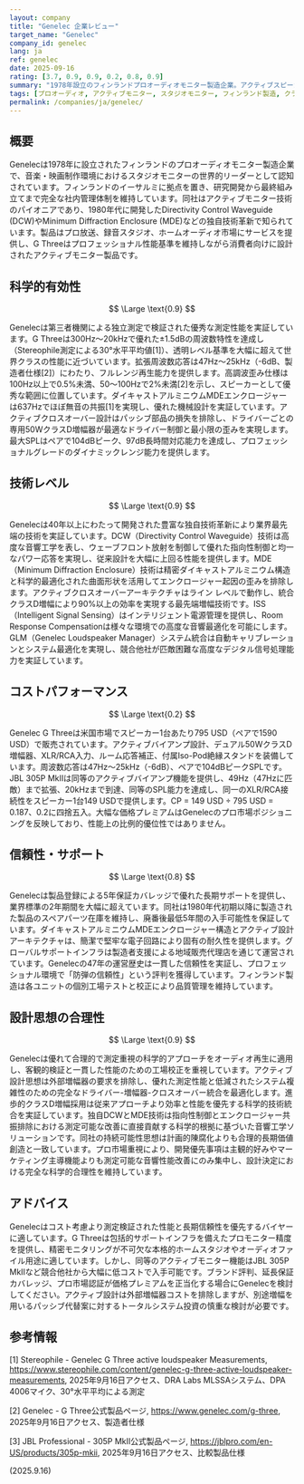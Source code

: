 ```yaml
---
layout: company
title: "Genelec 企業レビュー"
target_name: "Genelec"
company_id: genelec
lang: ja
ref: genelec
date: 2025-09-16
rating: [3.7, 0.9, 0.9, 0.2, 0.8, 0.9]
summary: "1978年設立のフィンランドプロオーディオモニター製造企業。アクティブスピーカー技術とスタジオモニター市場のリーダーシップで知られ、測定重視のアプローチを採用"
tags: [プロオーディオ, アクティブモニター, スタジオモニター, フィンランド製造, クラスD増幅]
permalink: /companies/ja/genelec/
---
```

## 概要

Genelecは1978年に設立されたフィンランドのプロオーディオモニター製造企業で、音楽・映画制作環境におけるスタジオモニターの世界的リーダーとして認知されています。フィンランドのイーサルミに拠点を置き、研究開発から最終組み立てまで完全な社内管理体制を維持しています。同社はアクティブモニター技術のパイオニアであり、1980年代に開発したDirectivity Control Waveguide (DCW)やMinimum Diffraction Enclosure (MDE)などの独自技術革新で知られています。製品はプロ放送、録音スタジオ、ホームオーディオ市場にサービスを提供し、G Threeはプロフェッショナル性能基準を維持しながら消費者向けに設計されたアクティブモニター製品です。

## 科学的有効性

$$ \Large \text{0.9} $$

Genelecは第三者機関による独立測定で検証された優秀な測定性能を実証しています。G Threeは300Hz〜20kHzで優れた±1.5dBの周波数特性を達成し（Stereophile測定による30°水平平均値[1]）、透明レベル基準を大幅に超えて世界クラスの性能に近づいています。拡張周波数応答は47Hz〜25kHz（-6dB、製造者仕様[2]）にわたり、フルレンジ再生能力を提供します。高調波歪み仕様は100Hz以上で0.5%未満、50〜100Hzで2%未満[2]を示し、スピーカーとして優秀な範囲に位置しています。ダイキャストアルミニウムMDEエンクロージャーは637Hzでほぼ無音の共振[1]を実現し、優れた機械設計を実証しています。アクティブクロスオーバー設計はパッシブ部品の損失を排除し、ドライバーごとの専用50WクラスD増幅器が最適なドライバー制御と最小限の歪みを実現します。最大SPLはペアで104dBピーク、97dB長時間対応能力を達成し、プロフェッショナルグレードのダイナミックレンジ能力を提供します。

## 技術レベル

$$ \Large \text{0.9} $$

Genelecは40年以上にわたって開発された豊富な独自技術革新により業界最先端の技術を実証しています。DCW（Directivity Control Waveguide）技術は高度な音響工学を表し、ウェーブフロント放射を制御して優れた指向性制御と均一なパワー応答を実現し、従来設計を大幅に上回る性能を提供します。MDE（Minimum Diffraction Enclosure）技術は精密ダイキャストアルミニウム構造と科学的最適化された曲面形状を活用してエンクロージャー起因の歪みを排除します。アクティブクロスオーバーアーキテクチャはライン レベルで動作し、統合クラスD増幅により90%以上の効率を実現する最先端増幅技術です。ISS（Intelligent Signal Sensing）はインテリジェント電源管理を提供し、Room Response Compensationは様々な環境での高度な音響最適化を可能にします。GLM（Genelec Loudspeaker Manager）システム統合は自動キャリブレーションとシステム最適化を実現し、競合他社が匹敵困難な高度なデジタル信号処理能力を実証しています。

## コストパフォーマンス

$$ \Large \text{0.2} $$

Genelec G Threeは米国市場でスピーカー1台あたり795 USD（ペアで1590 USD）で販売されています。アクティブバイアンプ設計、デュアル50WクラスD増幅器、XLR/RCA入力、ルーム応答補正、付属Iso-Pod絶縁スタンドを装備しています。周波数応答は47Hz〜25kHz（-6dB）、ペアで104dBピークSPLです。JBL 305P MkIIは同等のアクティブバイアンプ機能を提供し、49Hz（47Hzに匹敵）まで拡張、20kHzまで到達、同等のSPL能力を達成し、同一のXLR/RCA接続性をスピーカー1台149 USDで提供します。CP = 149 USD ÷ 795 USD = 0.187、0.2に四捨五入。大幅な価格プレミアムはGenelecのプロ市場ポジショニングを反映しており、性能上の比例的優位性ではありません。

## 信頼性・サポート

$$ \Large \text{0.8} $$

Genelecは製品登録による5年保証カバレッジで優れた長期サポートを提供し、業界標準の2年期間を大幅に超えています。同社は1980年代初期以降に製造された製品のスペアパーツ在庫を維持し、廃番後最低5年間の入手可能性を保証しています。ダイキャストアルミニウムMDEエンクロージャー構造とアクティブ設計アーキテクチャは、簡潔で堅牢な電子回路により固有の耐久性を提供します。グローバルサポートインフラは製造者支援による地域販売代理店を通じて運営されています。Genelecの47年の運営歴史は一貫した信頼性を実証し、プロフェッショナル環境で「防弾の信頼性」という評判を獲得しています。フィンランド製造は各ユニットの個別工場テストと校正により品質管理を維持しています。

## 設計思想の合理性

$$ \Large \text{0.9} $$

Genelecは優れて合理的で測定重視の科学的アプローチをオーディオ再生に適用し、客観的検証と一貫した性能のための工場校正を重視しています。アクティブ設計思想は外部増幅器の要求を排除し、優れた測定性能と低減されたシステム複雑性のための完全なドライバー-増幅器-クロスオーバー統合を最適化します。進歩的クラスD増幅採用は従来アプローチより効率と性能を優先する科学的技術統合を実証しています。独自DCWとMDE技術は指向性制御とエンクロージャー共振排除における測定可能な改善に直接貢献する科学的根拠に基づいた音響工学ソリューションです。同社の持続可能性思想は計画的陳腐化よりも合理的長期価値創造と一致しています。プロ市場重視により、開発優先事項は主観的好みやマーケティング主導機能よりも測定可能な音響性能改善にのみ集中し、設計決定における完全な科学的合理性を維持しています。

## アドバイス

Genelecはコスト考慮より測定検証された性能と長期信頼性を優先するバイヤーに適しています。G Threeは包括的サポートインフラを備えたプロモニター精度を提供し、精密モニタリングが不可欠な本格的ホームスタジオやオーディオファイル用途に適しています。しかし、同等のアクティブモニター機能はJBL 305P MkIIなど競合他社から大幅に低コストで入手可能です。ブランド評判、延長保証カバレッジ、プロ市場認証が価格プレミアムを正当化する場合にGenelecを検討してください。アクティブ設計は外部増幅器コストを排除しますが、別途増幅を用いるパッシブ代替案に対するトータルシステム投資の慎重な検討が必要です。

## 参考情報

[1] Stereophile - Genelec G Three active loudspeaker Measurements, https://www.stereophile.com/content/genelec-g-three-active-loudspeaker-measurements, 2025年9月16日アクセス、DRA Labs MLSSAシステム、DPA 4006マイク、30°水平平均による測定

[2] Genelec - G Three公式製品ページ, https://www.genelec.com/g-three, 2025年9月16日アクセス、製造者仕様

[3] JBL Professional - 305P MkII公式製品ページ, https://jblpro.com/en-US/products/305p-mkii, 2025年9月16日アクセス、比較製品仕様

(2025.9.16)
